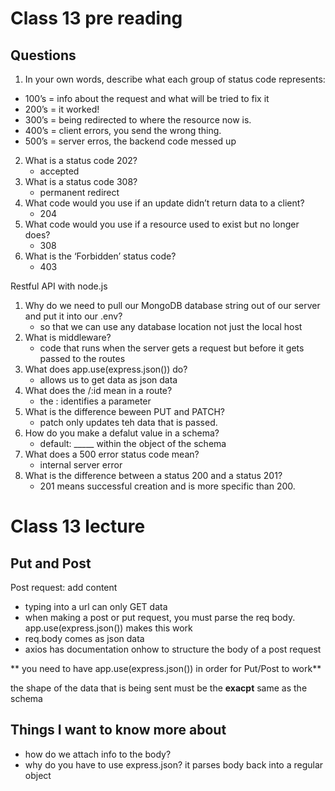 # Class 13 pre reading

## Questions

1. In your own words, describe what each group of status code represents:
- 100’s = info about the request and what will be tried to fix it
- 200’s = it worked!
- 300’s = being redirected to where the resource now is.
- 400’s = client errors, you send the wrong thing.
- 500’s = server erros, the backend code messed up
2. What is a status code 202?
    - accepted
3. What is a status code 308?
    - permanent redirect
4. What code would you use if an update didn’t return data to a client?
    - 204
5. What code would you use if a resource used to exist but no longer does?
    - 308
6. What is the ‘Forbidden’ status code?
    - 403

Restful API with node.js

1. Why do we need to pull our MongoDB database string out of our server and put it into our .env?
    - so that we can use any database location not just the local host
2. What is middleware?
    - code that runs when the server gets a request but before it gets passed to the routes
3. What does app.use(express.json()) do?
    - allows us to get data as json data
4. What does the /:id mean in a route?
    - the : identifies a parameter
5. What is the difference beween PUT and PATCH?
    - patch only updates teh data that is passed.
6. How do you make a defalut value in a schema?
    -  default: _____ within the object of the schema
7. What does a 500 error status code mean?
    - internal server error
8. What is the difference between a status 200 and a status 201?
    - 201 means successful creation and is more specific than 200.


# Class 13 lecture

## Put and Post

Post request: add content
- typing into a url can only GET data
- when making a post or put request, you must parse the req body. app.use(express.json()) makes this work
- req.body comes as json data
- axios has documentation onhow to structure the body of a post request

** you need to have app.use(express.json()) in order for Put/Post to work** 

the shape of the data that is being sent must be the **exacpt** same as the schema

## Things I want to know more about

- how do we attach info to the body?
- why do you have to use express.json? it parses body back into a regular object
